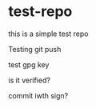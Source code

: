 # test-repo

this is a simple test repo

Testing git push

test gpg key

is it verified?

commit iwth sign?
